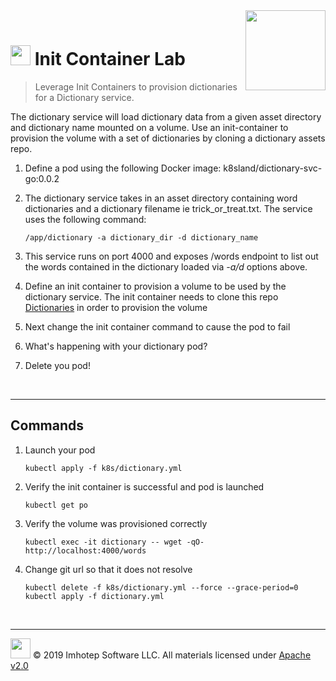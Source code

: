 <img src="../assets/k8sland.png" align="right" width="128" height="auto"/>


<br/>

# <img src="../assets/lab.png" width="32" height="auto"/> Init Container Lab

> Leverage Init Containers to provision dictionaries for a Dictionary service.

The dictionary service will load dictionary data from a given asset directory and
dictionary name mounted on a volume. Use an init-container to provision the
volume with a set of dictionaries by cloning a dictionary assets repo.

1. Define a pod using the following Docker image:
   k8sland/dictionary-svc-go:0.0.2
1. The dictionary service takes in an asset directory containing word dictionaries
   and a dictionary filename ie trick_or_treat.txt.
   The service uses the following command:

   ```shell
   /app/dictionary -a dictionary_dir -d dictionary_name
   ```

1. This service runs on port 4000 and exposes /words endpoint to list out the words
   contained in the dictionary loaded via *-a/d* options above.
1. Define an init container to provision a volume to be used by the dictionary
   service. The init container needs to clone this repo
   [Dictionaries](https://github.com/k8sland/dictionaries.git) in order to
   provision the volume
1. Next change the init container command to cause the pod to fail
1. What's happening with your dictionary pod?
1. Delete you pod!

<br/>

---
## Commands

1. Launch your pod

    ```shell
    kubectl apply -f k8s/dictionary.yml
    ```

2. Verify the init container is successful and pod is launched

    ```shell
    kubectl get po
    ```

3. Verify the volume was provisioned correctly

    ```shell
    kubectl exec -it dictionary -- wget -qO- http://localhost:4000/words
    ```

4. Change git url so that it does not resolve

    ```shell
    kubectl delete -f k8s/dictionary.yml --force --grace-period=0
    kubectl apply -f dictionary.yml
    ```

<br/>

---
<img src="../assets/imhotep_logo.png" width="32" height="auto"/> © 2019 Imhotep Software LLC.
All materials licensed under [Apache v2.0](http://www.apache.org/licenses/LICENSE-2.0)